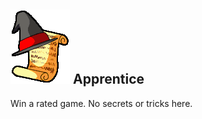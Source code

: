 ## ![Apprentice_Icon](https://raw.githubusercontent.com/1IlIl/wikidata/main/achievement_icons/Apprentice.png) Apprentice





Win a rated game. No secrets or tricks here.

